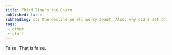 ```yaml
---
title: Third Time's the Charm
published: false
subheading: Its the decline we all worry about. Also, why did I set this up so that I cant use apostrophes
tags: 
 - other
 - stuff 
---
```


False.  That is false.